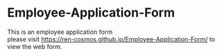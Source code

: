 # Employee-Application-Form
This is an employee application form <br/>
please visit https://ren-cosmos.github.io/Employee-Application-Form/ to view the web form.
